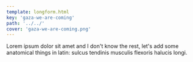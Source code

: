 ```yaml
---
template: longform.html
key: 'gaza-we-are-coming'
path: '../../'
cover: 'gaza-we-are-coming.png'
---
```


Lorem ipsum dolor sit amet and I don't know the rest, let's add some anatomical things in latin: sulcus tendinis musculis flexoris halucis longi.
